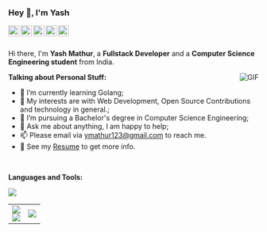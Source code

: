 ### Hey 👋, I'm Yash

<a href="https://www.linkedin.com/in/yash-mathur-3a2aa21b7/">
  <img align="left" alt="Yash's LinkdeIn" width="22px" src="https://github.com/gauravghongde/social-icons/blob/master/SVG/Color/LinkedIN.svg" />
</a>
<a href="https://leetcode.com/ymathur123/">
  <img align="left" alt="Yash's Leetcode" width="22px" src="https://leetcode.com/_next/static/images/logo-dark-c96c407d175e36c81e236fcfdd682a0b.png" />
</a>
<a href="https://open.spotify.com/user/31ptztzbzdzevgq6ovltmkef4hqi">
  <img align="left" alt="Yash's Spotify" width="22px" src="https://github.com/gauravghongde/social-icons/blob/master/SVG/Color/Spotify.svg" />
</a>
<a href="https://www.reddit.com/u/YashMathur___">
  <img align="left" alt="Yash's Reddit" width="22px" src="https://github.com/gauravghongde/social-icons/blob/master/SVG/Color/Reddit.svg" />
</a>
<a href="https://twitter.com/YashMat03716307">
  <img align="left" alt="Yash's Twitter" width="22px" src="https://github.com/gauravghongde/social-icons/blob/master/SVG/Color/Twitter.svg" />
</a>

<br />
<br />

Hi there, I'm **Yash Mathur**, a **Fullstack Developer** and a **Computer Science Engineering student** from India.

  <img align="right" alt="GIF" src="https://github.com/Yash-sudo-web/Yash-sudo-web/assets/69838816/5dce168b-e2dc-4762-8321-f0eeda11262d" />




**Talking about Personal Stuff:**
- 🌱 I’m currently learning Golang; 
- 🤔 My interests are with Web Development, Open Source Contributions and technology in general.;
- 💼 I’m pursuing a Bachelor's degree in Computer Science Engineering;
- 💬 Ask me about anything, I am happy to help;
- 📫 Please email via ymathur123@gmail.com to reach me.
- 📝 See my [Resume](https://drive.google.com/file/d/1gCyPl44byf5PiJq5-sn-iJrcOYEjNLn4/view?usp=sharing) to get more info.
<br />

<p align="center">

**Languages and Tools:**
  
  <a href="https://skillicons.dev">
    <img src="https://skillicons.dev/icons?i=git,bootstrap,c,vercel,netlify,cpp,css,express,figma,firebase,github,html,js,linux,md,materialui,mongodb,mysql,nextjs,nodejs,postman,py,react,redux,tailwind,ts,vscode&perline=14" />
  </a>
</p>

<table align="center">
<tr border="none">
<td width="50%" align="center">
  
  <img  align="center"  src="https://github-readme-stats-git-master-yash-sudo-web.vercel.app/api?username=Yash-sudo-web&show_icons=true&theme=radical" />
  <br/>
  <img src="https://github-readme-streak-stats.herokuapp.com/?user=Yash-sudo-web&theme=dark&background=0d1117&date_format=M%20j%5B%2C%20Y%5D" /> 
</td>

<td width="50%" align="center">

  <img  align="center"  src="https://github-readme-stats-git-master-yash-sudo-web.vercel.app/api/top-langs/?username=Yash-sudo-web&theme=dark&hide_border=false&no-bg=true&no-frame=true&langs_count=10"/>
  
  </td>
</tr>
</table>
